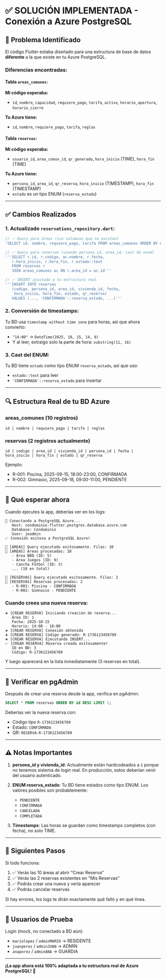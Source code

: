 # ✅ SOLUCIÓN IMPLEMENTADA - Conexión a Azure PostgreSQL

## 🎯 Problema Identificado

El código Flutter estaba diseñado para una estructura de base de datos **diferente** a la que existe en tu Azure PostgreSQL.

### Diferencias encontradas:

#### Tabla `areas_comunes`:
**Mi código esperaba:**
- `id`, `nombre`, `capacidad`, `requiere_pago`, `tarifa`, `activo`, `horario_apertura`, `horario_cierre`

**Tu Azure tiene:**
- `id`, `nombre`, `requiere_pago`, `tarifa`, `reglas`

#### Tabla `reservas`:
**Mi código esperaba:**
- `usuario_id`, `area_comun_id`, `qr_generado`, `hora_inicio` (TIME), `hora_fin` (TIME)

**Tu Azure tiene:**
- `persona_id`, `area_id`, `qr_reserva`, `hora_inicio` (TIMESTAMP), `hora_fin` (TIMESTAMP)
- `estado` es un tipo ENUM (`reserva_estado`)

---

## ✅ Cambios Realizados

### 1. Actualizado `reservations_repository.dart`:

```dart
// ✅ Query para áreas (sin columnas que no existen)
'SELECT id, nombre, requiere_pago, tarifa FROM areas_comunes ORDER BY nombre'

// ✅ Query para reservas (usando persona_id, area_id, cast de enum)
'''SELECT r.id, r.codigo, ac.nombre, r.fecha, 
   r.hora_inicio, r.hora_fin, r.estado::text 
   FROM reservas r 
   JOIN areas_comunes ac ON r.area_id = ac.id'''

// ✅ INSERT ajustado a tu estructura real
'''INSERT INTO reservas 
   (codigo, persona_id, area_id, vivienda_id, fecha, 
    hora_inicio, hora_fin, estado, qr_reserva) 
   VALUES (..., 'CONFIRMADA'::reserva_estado, ...)'''
```

### 2. Conversión de timestamps:

Tu BD usa `timestamp without time zone` para horas, así que ahora convierto:
- `"14:00"` → `DateTime(2025, 10, 15, 14, 0)`
- Y al leer, extraigo solo la parte de hora: `substring(11, 16)`

### 3. Cast del ENUM:

Tu BD tiene `estado` como tipo ENUM `reserva_estado`, así que uso:
- `estado::text` para leer
- `'CONFIRMADA'::reserva_estado` para insertar

---

## 🔍 Estructura Real de tu BD Azure

### areas_comunes (10 registros)
```
id | nombre | requiere_pago | tarifa | reglas
```

### reservas (2 registros actualmente)
```
id | codigo | area_id | vivienda_id | persona_id | fecha | 
hora_inicio | hora_fin | estado | qr_reserva
```

Ejemplo:
- R-001: Piscina, 2025-09-15, 18:00-23:00, CONFIRMADA
- R-002: Gimnasio, 2025-09-18, 09:00-11:00, PENDIENTE

---

## 🚀 Qué esperar ahora

Cuando ejecutes la app, deberías ver en los logs:

```
🔌 Conectando a PostgreSQL Azure...
   Host: condominio-flutter.postgres.database.azure.com
   Database: Condominio
   User: jeadmin
✅ Conexión exitosa a PostgreSQL Azure!

📍 [AREAS] Query ejecutado exitosamente. Filas: 10
📍 [AREAS] Áreas procesadas: 10
   - Área BBQ (ID: 5)
   - Área Juegos (ID: 9)
   - Cancha Fútbol (ID: 3)
   ... (10 en total)

📅 [RESERVAS] Query ejecutado exitosamente. Filas: 2
📅 [RESERVAS] Reservas procesadas: 2
   - R-001: Piscina - CONFIRMADA
   - R-002: Gimnasio - PENDIENTE
```

### Cuando crees una nueva reserva:

```
➕ [CREAR RESERVA] Iniciando creación de reserva...
   Área ID: 1
   Fecha: 2025-10-15
   Horario: 14:00 - 18:00
➕ [CREAR RESERVA] Conexión obtenida
➕ [CREAR RESERVA] Código generado: R-1736123456789
➕ [CREAR RESERVA] Ejecutando INSERT...
✅ [CREAR RESERVA] Reserva creada exitosamente!
   ID en BD: 3
   Código: R-1736123456789
```

Y luego aparecerá en la lista inmediatamente (3 reservas en total).

---

## 📝 Verificar en pgAdmin

Después de crear una reserva desde la app, verifica en pgAdmin:

```sql
SELECT * FROM reservas ORDER BY id DESC LIMIT 1;
```

Deberías ver la nueva reserva con:
- Código tipo `R-1736123456789`
- Estado: `CONFIRMADA`
- QR: `RESERVA-R-1736123456789`

---

## ⚠️ Notas Importantes

1. **persona_id y vivienda_id**: Actualmente están hardcodeados a `1` porque no tenemos sistema de login real. En producción, estos deberían venir del usuario autenticado.

2. **ENUM reserva_estado**: Tu BD tiene estados como tipo ENUM. Los valores posibles son probablemente:
   - `PENDIENTE`
   - `CONFIRMADA`
   - `CANCELADA`
   - `COMPLETADA`

3. **Timestamps**: Las horas se guardan como timestamps completos (con fecha), no solo TIME.

---

## 🎯 Siguientes Pasos

Si todo funciona:
1. ✅ Verás las 10 áreas al abrir "Crear Reserva"
2. ✅ Verás las 2 reservas existentes en "Mis Reservas"
3. ✅ Podrás crear una nueva y verla aparecer
4. ✅ Podrás cancelar reservas

Si hay errores, los logs te dirán exactamente qué falló y en qué línea.

---

## 📱 Usuarios de Prueba

Login (mock, no conectado a BD aún):
- `mariolopez` / `adminMARIO` → RESIDENTE
- `juanperez` / `adminJUAN` → ADMIN
- `anaperez` / `adminANA` → GUARDIA

---

**¡La app ahora está 100% adaptada a tu estructura real de Azure PostgreSQL!** 🚀

